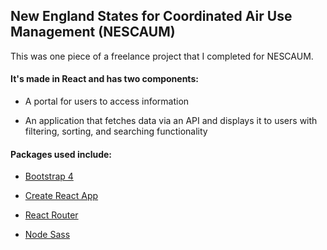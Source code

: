 ## New England States for Coordinated Air Use Management (NESCAUM)
This was one piece of a freelance project that I completed for NESCAUM.  

#### It's made in React and has two components:

  * A portal for users to access information

  * An application that fetches data via an API and displays it to users with filtering, sorting, and searching functionality



#### Packages used include:

* [Bootstrap 4](https://getbootstrap.com/)

* [Create React App](https://github.com/facebook/create-react-app)

* [React Router](https://reacttraining.com/react-router/)

* [Node Sass](https://github.com/sass/node-sass)

